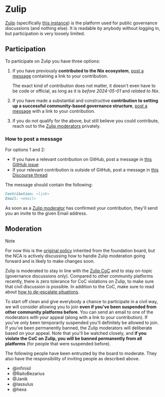 # Zulip

[Zulip](https://zulip.com/) (specifically [this instance](https://nixpkgs.zulipchat.com/)) is the platform used for public governance discussions (and nothing else).
It is readable by anybody without logging in, but participation is very loosely limited.

## Participation

To participate on Zulip you have three options:

1. If you have previously **contributed to the Nix ecosystem**, [post a message](#how-to-post-a-message) containing a link to your contribution.

   The exact kind of contribution does not matter, it doesn't even have to be code or official, as long as it is _before 2024-05-01_ and _related to Nix_.

2. If you have made a substantial and constructive **contribution to setting up a successful community-based governance structure**, [post a message](#how-to-post-a-message) with a link to your contribution.

3. If you do not qualify for the above, but still believe you could contribute, reach out to the [Zulip moderators](#moderation) privately.

### How to post a message

For options 1 and 2:
- If you have a relevant contribution on GitHub, post a message in [this GitHub issue](https://github.com/NixOS/foundation/issues/143)
- If your relevant contribution is outside of GitHub, post a message in [this Discourse thread](https://discourse.nixos.org/t/zulip-for-governance-discussions/44684)

The message should contain the following:

```markdown
Contribution: <link>
Email: <email>
```

As soon as a [Zulip moderator](#moderation) has confirmed your contribution, they'll send you an invite to the given Email address.

## Moderation

> [!Note]
> For now this is the [original policy](https://discourse.nixos.org/t/zulip-for-governance-discussions/44684) inherited from the foundation board, but the NCA is actively discussing how to handle Zulip moderation going forward and is likely to make changes soon.

Zulip is moderated to stay in line with the [Zulip CoC](../CODE_OF_CONDUCT.md) and to stay on-topic (governance discussions only). Compared to other community platforms recently, there is zero tolerance for CoC violations on Zulip, to make sure that civil discussion is possible. In addition to the CoC, make sure to read about [how to de-escalate situations](../deescalation.md).

To start off clean and give everybody a chance to participate in a civil way, we will consider allowing you to join **even if you've been suspended from other community platforms before**. You can send an email to one of the moderators with your appeal (along with a link to your contribution). If you've only been temporarily suspended you'll definitely be allowed to join. If you've been permanently banned, the Zulip moderators will deliberate based on your appeal. Note that you'll be watched closely, and **if you violate the CoC on Zulip, you will be banned permanently from all platforms** (for people that were suspended before).

The following people have been entrusted by the board to moderate. They also have the responsibility of inviting people as described above.

- @infinisil
- @RaitoBezarius
- @Janik
- @lassulus
- @hexa
